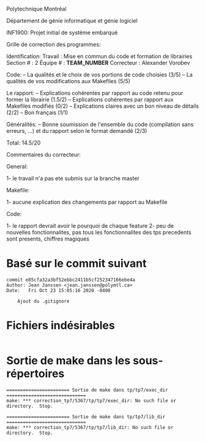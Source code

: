 Polytechnique Montréal

Département de génie informatique et génie logiciel

INF1900: Projet initial de système embarqué

Grille de correction des programmes:

Identification:
  Travail    : Mise en commun du code et formation de librairies
  Section #  : 2
  Équipe #   : __TEAM_NUMBER__
  Correcteur : Alexander Vorobev

Code:
– La qualités et le choix de vos portions de code choisies   (3/5)
– La qualités de vos modifications aux Makefiles             (5/5)

Le rapport:
– Explications cohérentes par rapport au code retenu
  pour former la librairie                                   (1.5/2)
– Explications cohérentes par rapport aux Makefiles modifiés (0/2)
– Explications claires avec un bon niveau de détails         (2/2)
– Bon français                                               (1/1)

Généralités:
– Bonne soumission de l'ensemble du code (compilation sans
  erreurs, …) et du rapport selon le format demandé          (2/3)

Total: 14.5/20

Commentaires du correcteur:

General:

1- le travail n'a pas ete submis sur la branche master

Makefile:

1- aucune explication des changements par rapport au Makefile

Code:

1- le rapport devrait avoir le pourquoi de chaque feature
2- peu de nouvelles fonctionnalites, pas tous les fonctionnalites des tps precedents sont presents, chiffres magiques


# Basé sur le commit suivant
```
commit e85cfa32a3bf52ebbc2411b5cf252347166ebe4a
Author: Jean Janssen <jean.janssen@polymtl.ca>
Date:   Fri Oct 23 15:05:16 2020 -0400

    Ajout du .gitignore
```

# Fichiers indésirables
```

```

# Sortie de make dans les sous-répertoires
```
======================= Sortie de make dans tp/tp7/exec_dir =============================
make: *** correction_tp7/5367/tp/tp7/exec_dir: No such file or directory.  Stop.

======================= Sortie de make dans tp/tp7/lib_dir =============================
make: *** correction_tp7/5367/tp/tp7/lib_dir: No such file or directory.  Stop.


```
